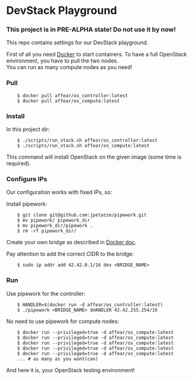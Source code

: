 # DevStack Playground
### This project is in __PRE-ALPHA__ state! Do not use it by now!

This repo contains settings for our DevStack playground.

First of all you need [Docker](https://www.docker.com/) to start containers. 
To have a full OpenStack environment, you have to pull the two nodes.  
You can run as many compute nodes as you need!

### Pull

```
	$ docker pull affear/os_controller:latest
	$ docker pull affear/os_compute:latest
```

### Install
In this project dir:

```
	$ ./scripts/run_stack.sh affear/os_controller:latest
	$ ./scripts/run_stack.sh affear/os_compute:latest
```

This command will install OpenStack on the given image (some time is required).

### Configure IPs
Our configuration works with fixed IPs, so:

Install pipework:

```
	$ git clone git@github.com:jpetazzo/pipework.git
	$ mv pipework/ pipework_dir
	$ mv pipework_dir/pipework .
	$ rm -rf pipework_dir/
```

Create your own bridge as described in [Docker doc](https://docs.docker.com/articles/networking/#building-your-own-bridge).

Pay attention to add the correct CIDR to the bridge:

```
	$ sudo ip addr add 42.42.0.1/16 dev <BRIDGE_NAME>
```

### Run
Use pipework for the controller:

```
	$ HANDLER=$(docker run -d affear/os_controller:latest)
	$ ./pipework <BRIDGE_NAME> $HANDLER 42.42.255.254/16
```

No need to use pipework for compute nodes:

```
	$ docker run --privileged=true -d affear/os_compute:latest
	$ docker run --privileged=true -d affear/os_compute:latest
	$ docker run --privileged=true -d affear/os_compute:latest
	$ docker run --privileged=true -d affear/os_compute:latest
	$ docker run --privileged=true -d affear/os_compute:latest
	... # as many as you want(can)
```

And here it is, your OpenStack testing environment!